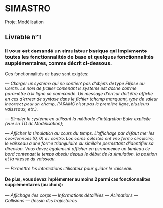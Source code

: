 # SIMASTRO
Projet Modélisation

## Livrable n°1

### Il vous est demandé un simulateur basique qui implémente toutes les fonctionnalités de base et quelques fonctionnalités supplémentaires, comme décrit ci-dessous.
Ces fonctionnalités de base sont exigées:

— *Charger un système qui ne contient pas d’objets de type Ellipse ou Cercle. Le nom de fichier contenant le système
est donné comme paramètre à la ligne de commande. Un message d’erreur doit être affiché en cas d’erreur de
syntaxe dans le fichier (champ manquant, type de valeur incorrect pour un champ, PARAMS n’est pas la première
ligne, plusieurs vaisseaux, etc.).*

— *Simuler le système en utilisant la méthode d’intégration Euler explicite (vue en TD de Modélisation);*

— *Afficher la simulation au cours du temps. L’affichage par défaut met les coordonnées (0, 0) au centre. Les corps
célestes ont une forme circulaire, le vaisseau a une forme triangulaire ou similaire permettant d’identifier sa
direction. Vous devez également afficher en permanence un tamleau de bord contenant le temps absolu depuis le
début de la simulation, la position et la vitesse du vaisseau.*

— *Permettre les interactions utilisateur pour guider le vaisseau.*

#### De plus, vous devez implémenter au moins 2 parmi ces fonctionnalités supplémentaires (au choix):
— *Affichage des corps* 
— *Informations détaillées* 
— *Animations*
— *Collisions*
— *Dessin des trajectoires*